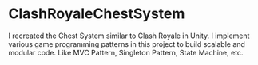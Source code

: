 # ClashRoyaleChestSystem

I recreated the Chest System similar to Clash Royale in Unity. I implement various game programming patterns in this project to build scalable and modular code. Like MVC Pattern, Singleton Pattern, State Machine, etc.
